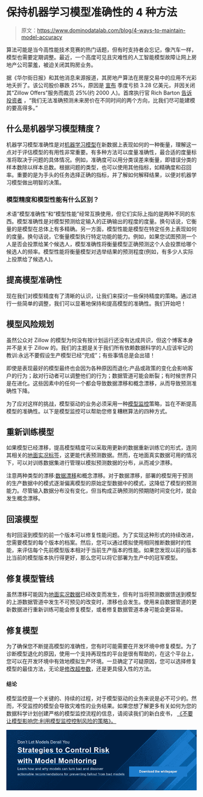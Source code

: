 # 保持机器学习模型准确性的 4 种方法

> 原文：<https://www.dominodatalab.com/blog/4-ways-to-maintain-model-accuracy>

算法可能是当今高性能技术竞赛的热门话题，但有时支持者会忘记，像汽车一样，模型也需要定期调整。最近，一个高度可见且灾难性的人工智能模型故障让网上房地产公司蒙羞，被迫关闭其购房业务。

据《华尔街日报》和其他消息来源报道，其房地产算法在房屋交易中的应用不光彩地夭折了。该公司股价暴跌 25%，原因是 [宣布](https://investors.zillowgroup.com/investors/news-and-events/news/news-details/2021/Zillow-Group-Reports-Third-Quarter-2021-Financial-Results--Shares-Plan-to-Wind-Down-Zillow-Offers-Operations/default.aspx) 季度亏损 3.28 亿美元，并因关闭其“Zillow Offers”服务而裁员 25%(约 2000 人)。首席执行官 Rich Barton [告诉投资者](https://www.cnbc.com/2021/11/03/zillow-stock-plunges-24percent-after-company-exits-home-buying-business.html) ，“我们无法准确预测未来房价在不同时间的两个方向，比我们尽可能建模的要高得多。”

## 什么是机器学习模型精度？

机器学习模型准确性是对[机器学习模型](/blog/a-guide-to-machine-learning-models)在新数据上表现如何的一种衡量，理解这一点对于评估模型的有用性非常重要。有多种方法可以度量准确性，最合适的度量标准将取决于问题的具体情况。例如，准确度可以用分类误差来衡量，即错误分类的样本数除以样本总数。根据问题的类型，也可以使用其他指标，如精确度和召回率。重要的是为手头的任务选择正确的指标，并了解如何解释结果，以便对机器学习模型做出明智的决策。

### 模型精度和模型性能有什么区别？

术语“模型准确性”和“模型性能”经常互换使用，但它们实际上指的是两种不同的东西。模型准确性是对模型预测给定输入的正确输出的程度的度量。换句话说，它衡量的是模型在总体上有多精确。另一方面，模型性能是模型在特定任务上表现如何的度量。换句话说，它衡量模型执行特定功能的能力。例如，如果您试图预测一个人是否会投票给某个候选人，模型准确性将衡量模型正确预测这个人会投票给哪个候选人的频率。模型性能将衡量模型对选举结果的预测程度(例如，有多少人实际上投票给了候选人)。

## 提高模型准确性

现在我们对模型精度有了清晰的认识，让我们来探讨一些保持精度的策略。通过进行一些简单的调整，我们可以显著地保持和提高模型的准确性。我们开始吧！

## 模型风险规划

虽然公众对 Zillow 的模型为何没有按计划运行还没有达成共识，但这个博客本身并不是关于 Zillow 的。我们的主题是关于我们所有依赖数据科学的人应该牢记的教训:永远不要假设生产模型已经“完成”；有些事情总是会出错！

即使是表现最好的模型最终也会因为各种原因而退化:产品或政策的变化会影响客户的行为；敌对行动者可以调整他们的行为；数据管道可能会断裂；有时候世界只是在进化。这些因素中的任何一个都会导致数据漂移和概念漂移，从而导致预测准确性下降。

为了应对这样的挑战，模型驱动的业务必须采用一种[模型监控](/data-science-dictionary/model-monitoring)策略，旨在不断提高模型的准确性。以下是模型监控可以帮助您修复糟糕算法的四种方式。

## 重新训练模型

如果模型已经漂移，提高模型精度可以采取用更新的数据重新训练它的形式，连同其相关的[地面实况标签](/data-science-dictionary/ground-truth)，这更能代表预测数据。然而，在地面真实数据可用的情况下，可以对训练数据集进行管理以模拟预测数据的分布，从而减少漂移。

注意两种类型的漂移:[数据漂移](https://blog.dominodatalab.com/data-drift-detection-for-image-classifiers)和概念漂移。对于数据漂移，部署的模型用于预测的生产数据中的模式逐渐偏离模型的原始定型数据中的模式，这降低了模型的预测能力。尽管输入数据分布没有变化，但当构成正确预测的预期随时间变化时，就会发生概念漂移。

## 回滚模型

有时回滚到模型的前一个版本可以修复性能问题。为了实现这种形式的持续改进，您需要模型的每个版本的档案。然后，您可以通过模拟使用相同推断数据时的性能，来评估每个先前模型版本相对于当前生产版本的性能。如果您发现以前的版本比当前的模型版本执行得更好，那么您可以将它部署为生产中的冠军模型。

## 修复模型管线

虽然漂移可能因为[地面实况数据](/data-science-dictionary/ground-truth)已经改变而发生，但有时当将预测数据馈送到模型的上游数据管道中发生不可预见的改变时，漂移也会发生。使用来自数据管道的更新数据进行重新训练可能会修复模型，或者修复数据管道本身可能会更容易。

## 修复模型

为了确保您不断提高模型的准确性，您有时可能需要在开发环境中修复模型。为了诊断模型退化的原因，使用一个支持再现性的平台是很有帮助的，在这个平台上，您可以在开发环境中有效地模拟生产环境。一旦确定了可疑原因，您可以选择修复模型的最佳方法，无论是[修改超参数](/data-science-dictionary/hyperparameter-tuning)，还是更具侵入性的方法。

#### 结论

模型监控是一个关键的、持续的过程，对于模型驱动的业务来说是必不可少的。然而，不受监控的模型会导致灾难性的业务结果。如果您想了解更多有关如何为您的数据科学计划创建严格的模型监控流程的信息，请阅读我们的新白皮书， [《不要让模型影响您:利用模型监控控制风险的策略》。](https://www.dominodatalab.com/resources/dont-let-models-derail-you)

[![Don’t Let Models Derail You  Strategies to Control Risk with Model Monitoring  Learn how and why models can turn bad and discover actionable recommendations for preventing fallout from bad models Download the whitepaper](img/94f493986c69c0e61036225bab4c71ba.png)](https://cta-redirect.hubspot.com/cta/redirect/6816846/3d40566f-b5a2-4820-8b9e-9cf81a3a7d2d)
